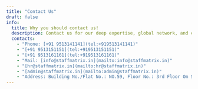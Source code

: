 ```yaml
---
title: "Contact Us"
draft: false
info: 
  title: Why you should contact us!
  description: Contact us for our deep expertise, global network, and customized staffing solutions. We ensure quality, reliability, and client satisfaction through innovative technology and a proven track record of success.
  contacts: 
    - "Phone: [+91 9513141141](tel:+919513141141)"
    - "[+91 9513151151](tel:+919513151151)"
    - "[+91 9513161161](tel:+919513161161)"
    - "Mail: [info@staffmatrix.in](mailto:info@staffmatrix.in)"
    - "[hr@staffmatrix.in](mailto:hr@staffmatrix.in)"
    - "[admin@staffmatrix.in](mailto:admin@staffmatrix.in)"
    - "Address: Building No./Flat No.: NO.59, Floor No.: 3rd Floor Om Shakthi Complex, Hosur Road, Aqua Diagnostics, Garvebhavi Palya, Bengaluru, Bengaluru Urban, Karnataka -  560068"
---
```


